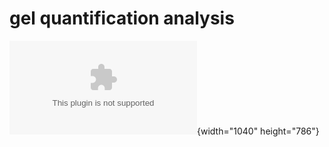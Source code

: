 # gel quantification analysis

![gel quantification
analysis](/video/analysis/gel_quantification.swf){width="1040"
height="786"}

